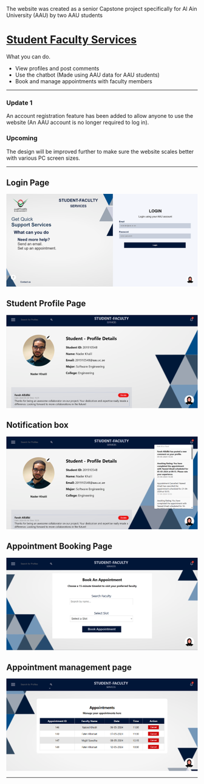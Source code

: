 The website was created as a senior Capstone project specifically for Al Ain University (AAU) by two AAU students
# [**Student Faculty Services**](https://student-faculty-services.42web.io)
What you can do.
- View profiles and post comments
- Use the chatbot (Made using AAU data for AAU students)
- Book and manage appointments with faculty members

------------------------------------------------------------------------------------
### Update 1
An account registration feature has been added to allow anyone to use the website (An AAU account is no longer required to log in).
### Upcoming
The design will be improved further to make sure the website scales better with various PC screen sizes.

----------------------------------------------------------------------------------------
## Login Page
![Login Page](/images/login-page.png)

## Student Profile Page
![Student Profile Page](/images/student-profile.png)

## Notification box
![Notifications](/images/notification-display.png)

## Appointment Booking Page
![Appointment Booking Page](/images/book-appointment-page.png)

## Appointment management page
![Appointment management page](/images/view-appointments-page.png)

-----------------------------------

